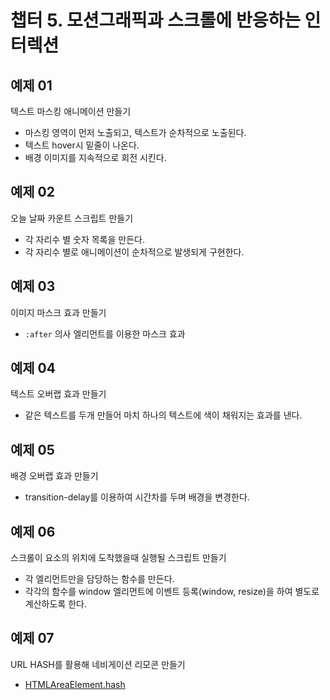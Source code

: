# 챕터 5. 모션그래픽과 스크롤에 반응하는 인터렉션

## 예제 01
텍스트 마스킹 애니메이션 만들기
- 마스킹 영역이 먼저 노출되고, 텍스트가 순차적으로 노출된다.
- 텍스트 hover시 밑줄이 나온다.
- 배경 이미지를 지속적으로 회전 시킨다.

## 예제 02
오늘 날짜 카운트 스크립트 만들기
- 각 자리수 별 숫자 목록을 만든다.
- 각 자리수 별로 애니메이션이 순차적으로 발생되게 구현한다.

## 예제 03
이미지 마스크 효과 만들기
- `:after` 의사 엘리먼트를 이용한 마스크 효과

## 예제 04
텍스트 오버랩 효과 만들기
- 같은 텍스트를 두개 만들어 마치 하나의 텍스트에 색이 채워지는 효과를 낸다.

## 예제 05
배경 오버랩 효과 만들기
- transition-delay를 이용하여 시간차를 두며 배경을 변경한다.

## 예제 06
스크롤이 요소의 위치에 도착했을때 실행될 스크립트 만들기
- 각 엘리먼트만을 담당하는 함수를 만든다.
- 각각의 함수를 window 엘리먼트에 이벤트 등록(window, resize)을 하여 별도로 계산하도록 한다.

## 예제 07
URL HASH를 활용해 네비게이션 리모콘 만들기
- [HTMLAreaElement.hash](https://developer.mozilla.org/en-US/docs/Web/API/HTMLAreaElement/hash)